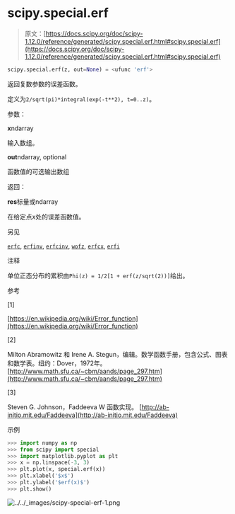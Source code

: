 # scipy.special.erf

> 原文：[https://docs.scipy.org/doc/scipy-1.12.0/reference/generated/scipy.special.erf.html#scipy.special.erf](https://docs.scipy.org/doc/scipy-1.12.0/reference/generated/scipy.special.erf.html#scipy.special.erf)

```py
scipy.special.erf(z, out=None) = <ufunc 'erf'>
```

返回复数参数的误差函数。

定义为`2/sqrt(pi)*integral(exp(-t**2), t=0..z)`。

参数：

**x**ndarray

输入数组。

**out**ndarray, optional

函数值的可选输出数组

返回：

**res**标量或ndarray

在给定点*x*处的误差函数值。

另见

[`erfc`](scipy.special.erfc.html#scipy.special.erfc "scipy.special.erfc"), [`erfinv`](scipy.special.erfinv.html#scipy.special.erfinv "scipy.special.erfinv"), [`erfcinv`](scipy.special.erfcinv.html#scipy.special.erfcinv "scipy.special.erfcinv"), [`wofz`](scipy.special.wofz.html#scipy.special.wofz "scipy.special.wofz"), [`erfcx`](scipy.special.erfcx.html#scipy.special.erfcx "scipy.special.erfcx"), [`erfi`](scipy.special.erfi.html#scipy.special.erfi "scipy.special.erfi")

注释

单位正态分布的累积由`Phi(z) = 1/2[1 + erf(z/sqrt(2))]`给出。

参考

[1]

[https://en.wikipedia.org/wiki/Error_function](https://en.wikipedia.org/wiki/Error_function)

[2]

Milton Abramowitz 和 Irene A. Stegun，编辑。数学函数手册，包含公式、图表和数学表。纽约：Dover，1972年。 [http://www.math.sfu.ca/~cbm/aands/page_297.htm](http://www.math.sfu.ca/~cbm/aands/page_297.htm)

[3]

Steven G. Johnson，Faddeeva W 函数实现。 [http://ab-initio.mit.edu/Faddeeva](http://ab-initio.mit.edu/Faddeeva)

示例

```py
>>> import numpy as np
>>> from scipy import special
>>> import matplotlib.pyplot as plt
>>> x = np.linspace(-3, 3)
>>> plt.plot(x, special.erf(x))
>>> plt.xlabel('$x$')
>>> plt.ylabel('$erf(x)$')
>>> plt.show() 
```

![../../_images/scipy-special-erf-1.png](../Images/f058a6299c58ae0b117679ebf00b50fd.png)
